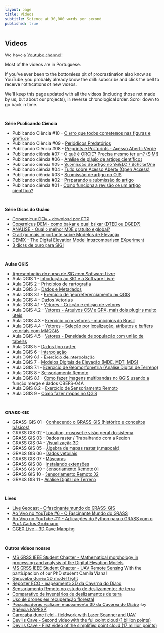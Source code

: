 ```yaml
---
layout: page
title: Videos
subtitle: Science at 30,000 words per second
published: true
---
```

## Videos
We have a [Youtube channel](https://www.youtube.com/c/SPAMLabUSP)!

Most of the videos are in Portuguese. 

If you've ever been to the bottomless pit of procrastination also know as YouTube, you probably already know the drill: subscribe and click the bell to receive notifications of new videos.  

We'll keep this page updated with all the videos (including those not made by us, but about our projects), in reverse chronological order. Scroll down to go back in time.  


&nbsp;&nbsp;

**Série Publicando Ciência** 

- Publicando Ciência #10 - [O erro que todos cometemos nas figuras e gráficos ](https://youtu.be/_IUh0cQRun8)  
- Publicando Ciência #09 - [Periódicos Predatórios ](https://youtu.be/DS0HydVh8Bg)  
- Publicando Ciência #08 - [Preprints e Postprints - Acesso Aberto Verde ](https://youtu.be/VKj0NwHxY7E)  
- Publicando ciência #07 - [O quê é ORCiD? Precisa mesmo ter um? (SIM!)](https://www.youtube.com/embed/vnAeelLZ--0)  
- Publicando ciência #06 - [Análise de plágio de artigos científicos](https://www.youtube.com/embed/ZpEX6JTQU1o)  
- Publicando ciência #05 - [Submissão de artigo no SciELO / ScholarOne](https://www.youtube.com/embed/9sm-BeWanUo)  
- Publicando ciência #04 - [Tudo sobre Acesso Aberto (Open Access)](https://www.youtube.com/embed/Gx5JYjxyg5Y)  
- Publicando ciência #03 - [Submissão de artigo no OJS](https://www.youtube.com/embed/6OAXx7KFxs0)  
- Publicando ciência #02 - [Preparando a submissão do artigo](https://www.youtube.com/embed/cDS1_q8FxLU)  
- Publicando ciência #01 - [Como funciona a revisão de um artigo científico?](https://www.youtube.com/embed/Q8c5bVG7fn4)  
<br>

**Série Dicas do Guâno**  
- [Copermicus DEM - download por FTP](https://youtu.be/WhK7kRyMMRc)  
- [Copernicus DEM - como baixar e qual baixar (DTED ou DGED?)](https://youtu.be/_1giv7vpxhc)  
- [ANÁLISE - Qual o melhor MDE gratuito e global?](https://youtu.be/rltgCF7R6wg)  
- [O artigo mais importante sobre Modelos de Elevação](https://youtu.be/YQQY6LIxosU)  
- [DEMIX - The Digital Elevation Model Intercomparison EXperiment](https://youtu.be/veZA4O1rU2)  
- [3 dicas de ouro para SIG!](https://www.youtube.com/embed/Tt7cx2Oazj4)  
<br>

**Aulas QGIS**
- [Apresentação do curso de SIG com Software Livre ](https://youtu.be/EyT5zhypBtc)
- Aula QGIS 1 - [Introdução ao SIG e a Software Livre ](https://youtu.be/V61_LQZpz60)
- Aula QGIS 2 - [Princípios de cartografia ](https://youtu.be/TNTPO1vTEoE)
- Aula QGIS 3 - [Dados e Metadados ](https://youtu.be/J0YBk-oD6jo)
- Aula QGIS 3.1 - [Exercício de georreferenciamento no QGIS ](https://youtu.be/siL_RJg3pPY)
- Aula QGIS 4 - [Dados Vetoriais ](https://youtu.be/G4gepdqPOWo)
- Aula QGIS 4.1 - [Vetores - Criação e edição de vetores ](https://youtu.be/gkXE5AQzwrM)
- Aula QGIS 4.2 - [Vetores - Arquivos CSV e GPX, mais dois plugins muito úteis ](https://youtu.be/lnx5W7ULUwk)
- Aula QGIS 4.3 - [Exercício com vetores - municípios do Brasil ](https://youtu.be/DHXn_qG8qm4)
- Aula QGIS 4.4 - [Vetores - Seleção por localização, atributos e buffers vetoriais com MMQGIS ](https://youtu.be/l8iuvJchGpI)
- Aula QGIS 4.5 - [Vetores - Densidade de população com união de tabelas ](https://youtu.be/JMER9LTJpU4)
- Aula QGIS 5 - [Dados tipo raster ](https://youtu.be/Xyv1XIuZkdQ)
- Aula QGIS 6 - [Interpolação ](https://youtu.be/tB-VrcrLM8Y)
- Aula QGIS 6.1 - [Exercício de interpolação ](https://youtu.be/ASzSV_ND01A)
- Aula QGIS 7 - [Modelos Digitais de Elevação (MDE, MDT, MDS) ](https://youtu.be/KDlsy7_9CBo)
- Aula QGIS 7.1 - [Exercício de Geomorfometria (Análise Digital de Terreno) ](https://youtu.be/VjTjjlWwgHo)
- Aula QGIS 8 - [Sensoriamento Remoto ](https://youtu.be/eq4aLMffP9g)
- Aula QGIS 8.1 - [Como fazer imagens multibandas no QGIS usando a função merge e dados CBERS-04A ](https://youtu.be/Z8345GjEC4k)
- Aula QGIS 8.2 - [Exercício de Sensoriamento Remoto ](https://youtu.be/zg-CbRA3qTA)
- Aula QGIS 9 - [Como fazer mapas no QGIS ](https://youtu.be/CmPWnjkdSMo)
<br>


**GRASS-GIS**
- GRASS-GIS 01 - [Conhecendo o GRASS-GIS (histórico e conceitos básicos) ](https://youtu.be/qvkjqPPFjIM)
- GRASS GIS 02 - [Location, maspset e visão geral do sistema ](https://youtu.be/R6uqkN9j4bc)
- GRASS GIS 03 - [Dados raster / Trabalhando com a Region ](https://youtu.be/PseIoHH1W0A)
- GRASS GIS 04 - [Visualização 3D ](https://youtu.be/JSMYjjsBEGo)
- GRASS GIS 05 - [Álgebra de mapas raster (r.mapcalc) ](https://youtu.be/rgutNeD3nkE)
- GRASS GIS 06 - [Dados vetoriais ](https://youtu.be/Sk02h1P_PPA)
- GRASS GIS 07 - [Máscaras ](https://youtu.be/ECRFyrSEmtI)
- GRASS GIS 08 - [Instalando extensões ](https://youtu.be/gUIagGIEEhA)
- GRASS GIS 09 - [Sensoriamento Remoto 01 ](https://youtu.be/RWKlvYh5EJc)
- GRASS GIS 10 - [Sensoriamento Remoto 02 ](https://youtu.be/_B_fwlkR85w)
- GRASS GIS 11 - [Análise Digital de Terreno ](https://youtu.be/21ksUZSgbY8)
<br>

**Lives**
- [Live Geocast - O fascinante mundo do GRASS-GIS ](https://youtu.be/_pohWjE4eiA)
- [Ao Vivo no YouTube #6 - O Fascinante Mundo do GRASS](https://youtu.be/vp6frd89y9E)
- [Ao Vivo no YouTube #11 - Aplicações do Python para o GRASS com o Prof. Carlos Grohmann](https://youtu.be/Zr3u9Y9EqMc)
- [GGEO Live - 3D Cave Mapping](https://www.youtube.com/embed/U73C-In4dfs)  
<br>

**Outros vídeos nossos**
- [MS GRSS IEEE Student Chapter - Mathematical morphology in processing and analysis of the Digital Elevation Models](https://www.youtube.com/embed/XbZrg97AJA8)
- [MS GRSS IEEE Student Chapter - UAV Remote Sensing](https://www.youtube.com/embed/U73C-In4dfs) With the participacion of our PhD student Camila Viana!  
- [Garopaba dunes 3D model flight](https://www.youtube.com/embed/e4GEeGfH_ps)  
- [Repórter ECO - mapeamento 3D da Caverna do Diabo](https://www.youtube.com/embed/nNgyycUB0j0?start=1193)  
- [Sensoriamento Remoto no estudo de deslizamentos de terra](https://www.youtube.com/embed/vgR69PpUadk)  
- [Comparativo de inventários de deslizamentos de terra](https://www.youtube.com/embed/Qq0pb4fWxaA)  
- [Uso de drones em recuperação florestal](https://www.youtube.com/embed/OvqemJBT_L4)  
- [Pesquisadores realizam mapeamento 3D da Caverna do Diabo](https://www.youtube.com/embed/GAReBMfJetY) (by [Agência FAPESP](http://agencia.fapesp.br/pesquisadores-realizam-mapeamento-3d-da-caverna-do-diabo/30966/))  
- [Garopaba dune field - fieldwork with Laser Scanner and UAV](https://www.youtube.com/embed/rATNm1UiQjc)  
- [Devil's Cave - Second video with the full point cloud (1 billion points)](https://www.youtube.com/embed/giInjKLo17A)  
- [Devil's Cave - First video of the simplified point cloud (17 million points)](https://www.youtube.com/embed/m2YZiTzs0yY)  
